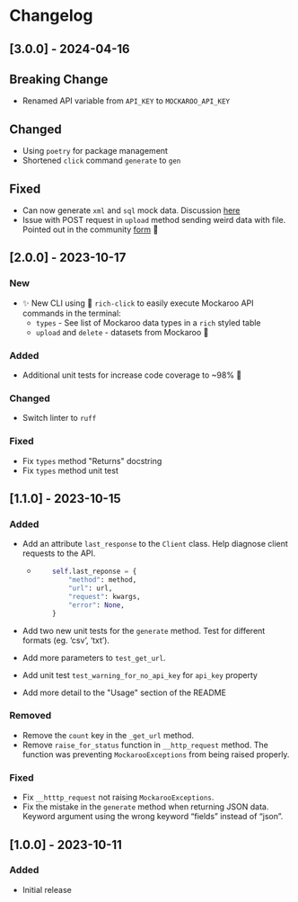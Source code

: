 # Changelog

## [3.0.0] - 2024-04-16

## Breaking Change

- Renamed API variable from `API_KEY` to `MOCKAROO_API_KEY`

## Changed

- Using `poetry` for package management
- Shortened `click` command `generate` to `gen`

## Fixed

- Can now generate `xml` and `sql` mock data. Discussion [here](https://forum.mockaroo.com/t/issue-mockaroo-api-post-generate-format-sql-and-xml/7547?u=scarvy)
- Issue with POST request in `upload` method sending weird data with file. Pointed out in the community [form](https://forum.mockaroo.com/t/mockaroo-data-set-upload-api-problem/7749/2?u=scarvy) 🙏

## [2.0.0] - 2023-10-17

### New

- ✨ New CLI using 🌈 `rich-click` to easily execute Mockaroo API commands in the terminal:
  - `types` - See list of Mockaroo data types in a `rich` styled table
  - `upload` and `delete` - datasets from Mockaroo 🦘

### Added

- Additional unit tests for increase code coverage to ~98% 💪

### Changed

- Switch linter to `ruff`

### Fixed

- Fix `types` method "Returns" docstring
- Fix `types` method unit test

## [1.1.0] - 2023-10-15

### Added

- Add an attribute `last_response` to the `Client` class. Help diagnose client requests to the API.

  - ```python
        self.last_reponse = {
            "method": method,
            "url": url,
            "request": kwargs, 
            "error": None,
        }
    ```

- Add two new unit tests for the `generate` method. Test for different formats (eg. ‘csv’, ‘txt’).
- Add more parameters to `test_get_url`.
- Add unit test `test_warning_for_no_api_key` for `api_key` property
- Add more detail to the "Usage" section of the README

### Removed

- Remove the `count` key in the `_get_url` method.
- Remove `raise_for_status` function in `__http_request` method. The function was preventing `MockarooExceptions` from being raised properly.

### Fixed

- Fix `__htttp_request` not raising `MockarooExceptions`.
- Fix the mistake in the `generate` method when returning JSON data. Keyword argument using the wrong keyword “fields” instead of “json”.

## [1.0.0] - 2023-10-11

### Added

- Initial release
